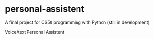 # personal-assistent
A final project for CS50 programming with Python (still in development)

Voice/text Personal Assistent
